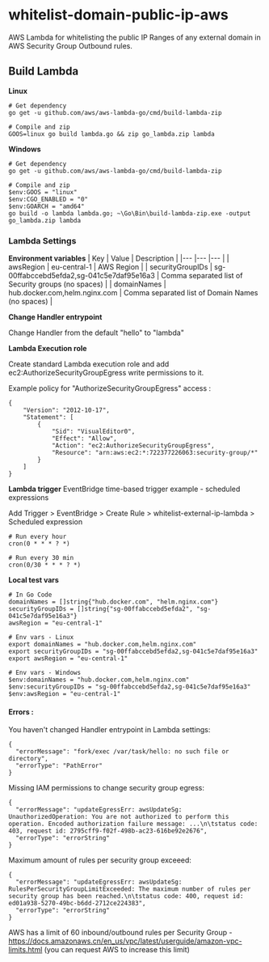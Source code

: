 # whitelist-domain-public-ip-aws
AWS Lambda for whitelisting the public IP Ranges of any external domain in AWS Security Group Outbound rules.

## Build Lambda

**Linux**
```
# Get dependency
go get -u github.com/aws/aws-lambda-go/cmd/build-lambda-zip
```

```
# Compile and zip
GOOS=linux go build lambda.go && zip go_lambda.zip lambda
```

**Windows**
```
# Get dependency
go get -u github.com/aws/aws-lambda-go/cmd/build-lambda-zip
```

```
# Compile and zip
$env:GOOS = "linux"
$env:CGO_ENABLED = "0"
$env:GOARCH = "amd64"
go build -o lambda lambda.go; ~\Go\Bin\build-lambda-zip.exe -output go_lambda.zip lambda
```

### Lambda Settings

**Environment variables**
|  Key | Value  | Description |
|---   |---     |---          |
| awsRegion  | eu-central-1 | AWS Region |
| securityGroupIDs  | sg-00ffabccebd5efda2,sg-041c5e7daf95e16a3 | Comma separated list of Security groups (no spaces) |
| domainNames  |  hub.docker.com,helm.nginx.com | Comma separated list of Domain Names (no spaces) |

**Change Handler entrypoint**

Change Handler from the default "hello" to "lambda"

**Lambda Execution role**

Create standard Lambda execution role and add ec2:AuthorizeSecurityGroupEgress write permissions to it.

Example policy for "AuthorizeSecurityGroupEgress" access : 
```
{
    "Version": "2012-10-17",
    "Statement": [
        {
            "Sid": "VisualEditor0",
            "Effect": "Allow",
            "Action": "ec2:AuthorizeSecurityGroupEgress",
            "Resource": "arn:aws:ec2:*:722377226063:security-group/*"
        }
    ]
}
```

**Lambda trigger**
EventBridge time-based trigger example - scheduled expressions

Add Trigger > EventBridge > Create Rule > whitelist-external-ip-lambda > Scheduled expression
```
# Run every hour
cron(0 * * * ? *)

# Run every 30 min
cron(0/30 * * * ? *)
```


**Local test vars**
```
# In Go Code
domainNames = []string{"hub.docker.com", "helm.nginx.com"}
securityGroupIDs = []string{"sg-00ffabccebd5efda2", "sg-041c5e7daf95e16a3"}
awsRegion = "eu-central-1"

# Env vars - Linux
export domainNames = "hub.docker.com,helm.nginx.com"
export securityGroupIDs = "sg-00ffabccebd5efda2,sg-041c5e7daf95e16a3"
export awsRegion = "eu-central-1"

# Env vars - Windows
$env:domainNames = "hub.docker.com,helm.nginx.com"
$env:securityGroupIDs = "sg-00ffabccebd5efda2,sg-041c5e7daf95e16a3"
$env:awsRegion = "eu-central-1"
```

#### Errors : 
You haven't changed Handler entrypoint in Lambda settings:
```
{
  "errorMessage": "fork/exec /var/task/hello: no such file or directory",
  "errorType": "PathError"
}
```

Missing IAM permissions to change security group egress:
```
{
  "errorMessage": "updateEgressErr: awsUpdateSg: UnauthorizedOperation: You are not authorized to perform this operation. Encoded authorization failure message: ...\n\tstatus code: 403, request id: 2795cff9-f02f-498b-ac23-616be92e2676",
  "errorType": "errorString"
}
```

Maximum amount of rules per security group exceeed: 
```
{
  "errorMessage": "updateEgressErr: awsUpdateSg: RulesPerSecurityGroupLimitExceeded: The maximum number of rules per security group has been reached.\n\tstatus code: 400, request id: ed01a938-5270-49bc-b6dd-2712ce224383",
  "errorType": "errorString"
}
```
AWS has a limit of 60 inbound/outbound rules per Security Group - https://docs.amazonaws.cn/en_us/vpc/latest/userguide/amazon-vpc-limits.html (you can request AWS to increase this limit)
